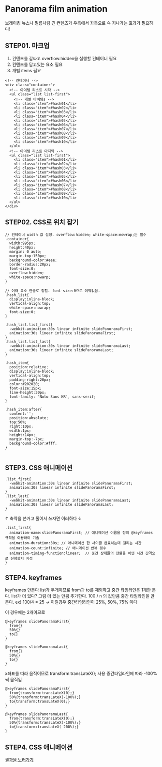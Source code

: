 # Panorama film animation

브레이킹 뉴스나 필름처럼 긴 컨텐츠가 우측에서 좌측으로 슥 지나가는 효과가 필요하다!

## STEP01. 마크업

1. 컨텐츠를 감싸고 overflow:hidden을 실행할 컨테이너 필요
2. 컨텐츠를 담고있는 요소 필요
3. 개별 items 필요 

```
<!-- 컨테이너 -->
<div class="container">
  <!-- 아이템 리스트 시작 -->
  <ul class="list list-first"> 
    <!-- 개별 아이템s -->
    <li class="item">#hash01</li>
    <li class="item">#hash02</li>
    <li class="item">#hash03</li>
    <li class="item">#hash04</li>
    <li class="item">#hash05</li>
    <li class="item">#hash06</li>
    <li class="item">#hash07</li>
    <li class="item">#hash08</li>
    <li class="item">#hash09</li>
    <li class="item">#hash10</li>
  </ul>
  <!-- 아이템 리스트 마지막 -->
  <ul class="list list-first">
    <li class="item">#hash01</li>
    <li class="item">#hash02</li>
    <li class="item">#hash03</li>
    <li class="item">#hash04</li>
    <li class="item">#hash05</li>
    <li class="item">#hash06</li>
    <li class="item">#hash07</li>
    <li class="item">#hash08</li>
    <li class="item">#hash09</li>
    <li class="item">#hash10</li>
  </ul>
</div>
```

## STEP02. CSS로 위치 잡기

```
// 컨테이너 width 값 설정. overflow:hidden; white-space:nowrap;는 필수 
.container{
  width:995px; 
  height:40px; 
  margin: 0 auto; 
  margin-top:150px; 
  background-color:#eee; 
  border-radius:20px; 
  font-size:0; 
  overflow:hidden; 
  white-space:nowarp; 
}

// 여러 요소 한줄로 정렬. font-size:0으로 여백없음.
.hash_list{
  display:inline-block; 
  vertical-align:top; 
  white-space:nowrap; 
  font-size:0; 
}

.hash_list.list_first{
  -webkit-animation:30s linear infinite slidePanoramaFirst;
  animation:30s linear infinite slidePanoramaFirst;
}
.hash_list.list_last{
  -webkit-animation:30s linear infinite slidePanoramaLast;
  animation:30s linear infinite slidePanoramaLast;
}

.hash_item{ 
  position:relative; 
  display:inline-block; 
  vertical-align:top; 
  padding-right:20px; 
  color:#202020; 
  font-size:15px; 
  line-height:30px; 
  font-family: 'Noto Sans KR', sans-serif;
}

.hash_item:after{
  content:''; 
  position:absolute; 
  top:50%; 
  right:10px; 
  width:1px; 
  height:14px; 
  margin-top:-7px; 
  background-color:#fff;
}
  
```

## STEP3. CSS 애니메이션 

```
.list_first{
  -webkit-animation:30s linear infinite slidePanoramaFirst; 
  animation:30s linear infinite slidePanoramaFirst;
}
.list_last{
  -webkit-animation:30s linear infinite slidePanoramaLast; 
  animation:30s linear infinite slidePanoramaLast;
}  
```
↑ 축약을 쓴거고 풀어서 쓰자면 
이러하다 ↓
```
.list_first{
  animation-name:slidePanoramaFirst; // 애니메이션 이름을 정의 @keyframes 규칙을 이용하여 기술
  animation-duration:30s; // 애니메이션 한 사이클 완료하는데 걸리는 시간
  animation-count:infinite; // 애니메이션 반복 횟수
  animation-timing-function:linear;  // 중간 상태들의 전환을 어떤 시간 간격으로 진행할지 지정
}

```

## STEP4. keyframes  

keyframes 만든다
list가 두개이므로 from과 to를 제외하고 중간 타임라인은 1개만 둔다.
list가 더 있다? 그럼 더 있는 만큼 추가한다. 100 / n 의 값만큼 중간 타임라인을 만든다. 
ex) 100/4 = 25  -> 이럴경우 중간타임라인이 25%, 50%, 75% 이다


이 경우에는 2개이므로 

```
@keyframes slidePanoramaFirst{
  from{}
  50%{}
  to{}
}

@keyframes slidePanoramaLast{
  from{}
  50%{}
  to{}
}
```

x좌표를 따라 움직이므로 transform:transLateX(); 사용
중간타임라인에 따라 -100%씩 움직임 

```
@keyframes slidePanoramaFirst{
  from{transform:transLateX(0);}
  50%{transform:transLateX(-100%);}
  to{transform:transLateX(0);}
}

@keyframes slidePanoramaLast{
  from{transform:transLateX(0);}
  50%{transform:transLateX(-100%);}
  to{transform:transLateX(-200%);}
}
```




## STEP4. CSS 애니메이션 


[결과물 보러가기](https://codepen.io/ju-dayoung/pen/ExNjXXr)

